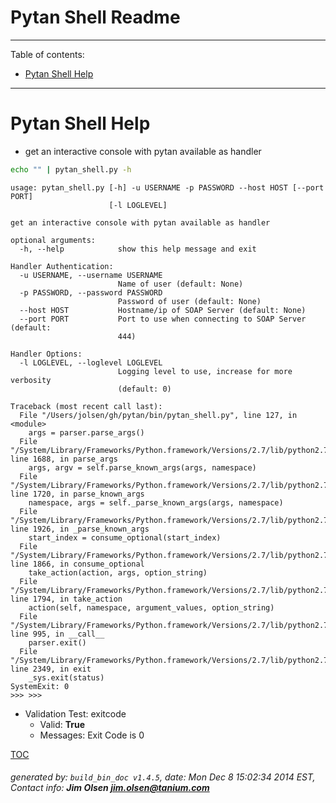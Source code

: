 Pytan Shell Readme
===========================

---------------------------
<a name='toc'>Table of contents:</a>

  * [Pytan Shell Help](#user-content-pytan-shell-help)

---------------------------

# Pytan Shell Help

  * get an interactive console with pytan available as handler

```bash
echo "" | pytan_shell.py -h
```

```
usage: pytan_shell.py [-h] -u USERNAME -p PASSWORD --host HOST [--port PORT]
                      [-l LOGLEVEL]

get an interactive console with pytan available as handler

optional arguments:
  -h, --help            show this help message and exit

Handler Authentication:
  -u USERNAME, --username USERNAME
                        Name of user (default: None)
  -p PASSWORD, --password PASSWORD
                        Password of user (default: None)
  --host HOST           Hostname/ip of SOAP Server (default: None)
  --port PORT           Port to use when connecting to SOAP Server (default:
                        444)

Handler Options:
  -l LOGLEVEL, --loglevel LOGLEVEL
                        Logging level to use, increase for more verbosity
                        (default: 0)
```

```STDERR
Traceback (most recent call last):
  File "/Users/jolsen/gh/pytan/bin/pytan_shell.py", line 127, in <module>
    args = parser.parse_args()
  File "/System/Library/Frameworks/Python.framework/Versions/2.7/lib/python2.7/argparse.py", line 1688, in parse_args
    args, argv = self.parse_known_args(args, namespace)
  File "/System/Library/Frameworks/Python.framework/Versions/2.7/lib/python2.7/argparse.py", line 1720, in parse_known_args
    namespace, args = self._parse_known_args(args, namespace)
  File "/System/Library/Frameworks/Python.framework/Versions/2.7/lib/python2.7/argparse.py", line 1926, in _parse_known_args
    start_index = consume_optional(start_index)
  File "/System/Library/Frameworks/Python.framework/Versions/2.7/lib/python2.7/argparse.py", line 1866, in consume_optional
    take_action(action, args, option_string)
  File "/System/Library/Frameworks/Python.framework/Versions/2.7/lib/python2.7/argparse.py", line 1794, in take_action
    action(self, namespace, argument_values, option_string)
  File "/System/Library/Frameworks/Python.framework/Versions/2.7/lib/python2.7/argparse.py", line 995, in __call__
    parser.exit()
  File "/System/Library/Frameworks/Python.framework/Versions/2.7/lib/python2.7/argparse.py", line 2349, in exit
    _sys.exit(status)
SystemExit: 0
>>> >>>
```

  * Validation Test: exitcode
    * Valid: **True**
    * Messages: Exit Code is 0



[TOC](#user-content-toc)


###### generated by: `build_bin_doc v1.4.5`, date: Mon Dec  8 15:02:34 2014 EST, Contact info: **Jim Olsen <jim.olsen@tanium.com>**